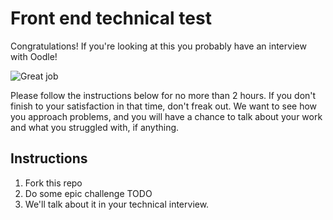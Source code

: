 # Front end technical test

Congratulations! If you're looking at this you probably have an interview with Oodle!

![Great job](https://media.giphy.com/media/xHMIDAy1qkzNS/giphy.gif)

Please follow the instructions below for no more than 2 hours. If you don't finish to your satisfaction in that time, don't freak out. We want to see how you approach problems, and you will have a chance to talk about your work and what you struggled with, if anything.

## Instructions

1. Fork this repo
2. Do some epic challenge TODO
3. We'll talk about it in your technical interview.
